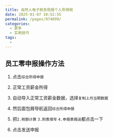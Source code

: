 ```yaml
---
title: 自然人电子税务局报个人所得税
date: 2025-01-07 10:52:55
permalink: /pages/974099/
categories:
  - 更多
  - 实用技巧
tags:
  - 
---
```


## 员工零申报操作方法

1. 点击`综合所得申报`

2. 正常工资薪金所得
3. 自动导入正常工资薪金数据，选择`复制上月当期数据`
4. 然后面包屑导航返回`综合所得申报`
5. 把`2.税额计算` `3.附表填写` `4.申报表报送`都点击一下
6. 点击发送申报

 
